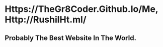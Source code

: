 # Https://TheGr8Coder.Github.Io/Me, Http://RushilHt.ml/
<h2 style= text-align=center> Probably The Best Website In The World. <h2>
